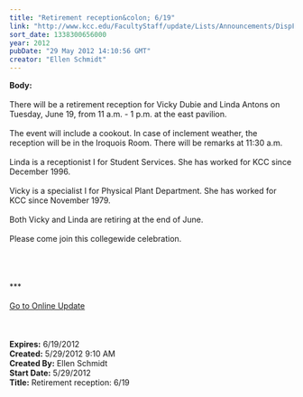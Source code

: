 ```yaml
---
title: "Retirement reception&colon; 6/19"
link: "http://www.kcc.edu/FacultyStaff/update/Lists/Announcements/DispForm.aspx?ID=723"
sort_date: 1338300656000
year: 2012
pubDate: "29 May 2012 14:10:56 GMT"
creator: "Ellen Schmidt"
---
```


<div><b>Body:</b> <div class="ExternalClass1B58F290BF894B708F854F75D715068C"><div><br />There will be a retirement reception for Vicky Dubie and Linda Antons on Tuesday, June 19, from 11 a.m. - 1 p.m. at the east pavilion.</div>
<div><br />The event will include a cookout. In case of inclement weather, the reception will be in the Iroquois Room. There will be remarks at 11:30 a.m.</div>
<div><br />Linda is a receptionist I for Student Services. She has worked for KCC since December 1996.</div>
<div><br />Vicky is a specialist I for Physical Plant Department. She has worked for KCC since November 1979.</div>
<div><br />Both Vicky and Linda are retiring at the end of June.</div>
<div> </div>
<div>Please come join this collegewide celebration. <br /></div>
<div> </div>
<div> </div>
<div>
<div>
<div> </div>
<div> </div>
<div>
<div class="ExternalClass8FE243A1D12D4E008D1A0CEA4D499155">***</div>
<div class="ExternalClass8FE243A1D12D4E008D1A0CEA4D499155"> </div>
<div class="ExternalClass8FE243A1D12D4E008D1A0CEA4D499155"><a href="/FacultyStaff/update/Pages/dailyupdate.aspx">Go to Online Update</a></div>
<div class="ExternalClass8FE243A1D12D4E008D1A0CEA4D499155"> </div></div><br /></div></div>
<div> </div></div></div>
<div><b>Expires:</b> 6/19/2012</div>
<div><b>Created:</b> 5/29/2012 9:10 AM</div>
<div><b>Created By:</b> Ellen Schmidt</div>
<div><b>Start Date:</b> 5/29/2012</div>
<div><b>Title:</b> Retirement reception: 6/19</div>
